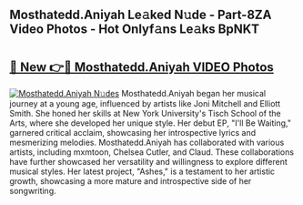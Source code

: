 ## Mosthatedd.Aniyah Le𝚊ked N𝚞de - Part-8ZA Video Photos - Hot Onlyf𝚊ns Le𝚊ks BpNKT

# <h2><a href="http://ab75883.deff.icu/?id=Mosthatedd.Aniyah">🔗 New 👉🔴 Mosthatedd.Aniyah VIDEO Photos</a></h2>

[![Mosthatedd.Aniyah N𝚞des](https://i.imgur.com/rIISA9y.gif)](http://ab75883.deff.icu/?id=Mosthatedd.Aniyah)
Mosthatedd.Aniyah began her musical journey at a young age, influenced by artists like Joni Mitchell and Elliott Smith. She honed her skills at New York University's Tisch School of the Arts, where she developed her unique style. Her debut EP, "I'll Be Waiting," garnered critical acclaim, showcasing her introspective lyrics and mesmerizing melodies. Mosthatedd.Aniyah has collaborated with various artists, including mxmtoon, Chelsea Cutler, and Claud. These collaborations have further showcased her versatility and willingness to explore different musical styles. Her latest project, "Ashes," is a testament to her artistic growth, showcasing a more mature and introspective side of her songwriting.

